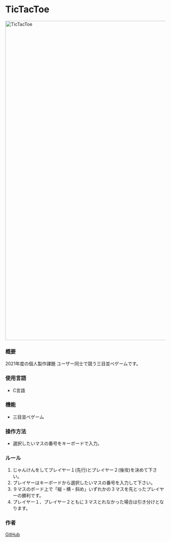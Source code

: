 # TicTacToe

<img width="1000" alt="TicTacToe" src="https://github.com/KAZ02/Portfolio/assets/119021231/04046934-1a0f-4866-b4e4-09edfe1a7c98">



### 概要
2021年度の個人製作課題
ユーザー同士で競う三目並べゲームです。

### 使用言語
- C言語

### 機能
- 三目並べゲーム

### 操作方法
- 選択したいマスの番号をキーボードで入力。

### ルール
1. じゃんけんをしてプレイヤー１(先行)とプレイヤー２(後攻)を決めて下さい。
2. プレイヤーはキーボードから選択したいマスの番号を入力して下さい。
3. ９マスのボード上で「縦・横・斜め」いずれかの３マスを先とったプレイヤーの勝利です。
4. プレイヤー１、プレイヤー２ともに３マスとれなかった場合は引き分けとなります。

### 作者
[GitHub](https://github.com/KAZ02)